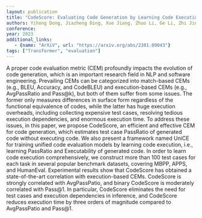 ```yaml
---
layout: publication
title: "CodeScore: Evaluating Code Generation by Learning Code Execution"
authors: Yihong Dong, Jiazheng Ding, Xue Jiang, Zhuo Li, Ge Li, Zhi Jin
conference:
year: 2023
additional_links:
   - {name: "ArXiV", url: "https://arxiv.org/abs/2301.09043"}
tags: ["Transformer", "evaluation"]
---
```

A proper code evaluation metric (CEM) profoundly impacts the evolution of code generation, which is an important research field in NLP and software engineering. Prevailing CEMs can be categorized into match-based CEMs (e.g., BLEU, Accuracy, and CodeBLEU) and execution-based CEMs (e.g., AvgPassRatio and Pass@k), but both of them suffer from some issues. The former only measures differences in surface form regardless of the functional equivalence of codes, while the latter has huge execution overheads, including collecting expensive test cases, resolving tedious execution dependencies, and enormous execution time. To address these issues, in this paper, we propose CodeScore, an efficient and effective CEM for code generation, which estimates test case PassRatio of generated code without executing code. We also present a framework named UniCE for training unified code evaluation models by learning code execution, i.e., learning PassRatio and Executability of generated code. In order to learn code execution comprehensively, we construct more than 100 test cases for each task in several popular benchmark datasets, covering MBPP, APPS, and HumanEval. Experimental results show that CodeScore has obtained a state-of-the-art correlation with execution-based CEMs. CodeScore is strongly correlated with AvgPassPatio, and binary CodeScore is moderately correlated with Pass@1. In particular, CodeScore eliminates the need for test cases and execution dependencies in inference, and CodeScore reduces execution time by three orders of magnitude compared to AvgPassPatio and Pass@1.
